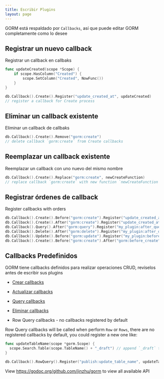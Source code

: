 ```yaml
---
title: Escribir Plugins
layout: page
---
```


GORM está respaldado por `Callbacks`, así que puede editar GORM completamente como lo desee

## Registrar un nuevo callback

Registrar un callback en callbaks

```go
func updateCreated(scope *Scope) {
    if scope.HasColumn("Created") {
        scope.SetColumn("Created", NowFunc())
    }
}

db.Callback().Create().Register("update_created_at", updateCreated)
// register a callback for Create process
```

## Eliminar un callback existente

Eliminar un callback de callbaks

```go
db.Callback().Create().Remove("gorm:create")
// delete callback `gorm:create` from Create callbacks
```

## Reemplazar un callback existente

Reemplazar un callback con uno nuevo del mismo nombre

```go
db.Callback().Create().Replace("gorm:create", newCreateFunction)
// replace callback `gorm:create` with new function `newCreateFunction` for Create process
```

## Registrar órdenes de callback

Register callbacks with orders

```go
db.Callback().Create().Before("gorm:create").Register("update_created_at", updateCreated)
db.Callback().Create().After("gorm:create").Register("update_created_at", updateCreated)
db.Callback().Query().After("gorm:query").Register("my_plugin:after_query", afterQuery)
db.Callback().Delete().After("gorm:delete").Register("my_plugin:after_delete", afterDelete)
db.Callback().Update().Before("gorm:update").Register("my_plugin:before_update", beforeUpdate)
db.Callback().Create().Before("gorm:create").After("gorm:before_create").Register("my_plugin:before_create", beforeCreate)
```

## Callbacks Predefinidos

GORM tiene callbacks definidos para realizar operaciones CRUD, revíselos antes de escribir sus plugins

- [Crear callbacks](https://github.com/jinzhu/gorm/blob/master/callback_create.go)

- [Actualizar callbacks](https://github.com/jinzhu/gorm/blob/master/callback_update.go)

- [Query callbacks](https://github.com/jinzhu/gorm/blob/master/callback_query.go)

- [Eliminar callbacks](https://github.com/jinzhu/gorm/blob/master/callback_delete.go)

- Row Query callbacks - no callbacks registered by default

Row Query callbacks will be called when perform `Row` or `Rows`, there are no registered callbacks by default, you could register a new one like:

```go
func updateTableName(scope *gorm.Scope) {
  scope.Search.Table(scope.TableName() + "_draft") // append `_draft` to table name
}

db.Callback().RowQuery().Register("publish:update_table_name", updateTableName)
```

View <https://godoc.org/github.com/jinzhu/gorm> to view all available API

